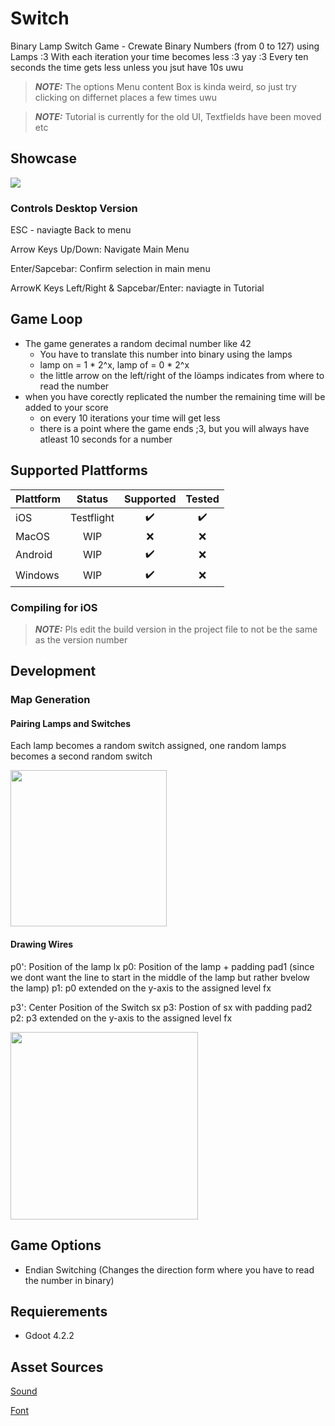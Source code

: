 # Switch
Binary Lamp Switch Game - Crewate Binary Numbers (from 0 to 127) using Lamps :3
With each iteration your time becomes less :3 yay :3 Every ten seconds the time gets less unless you jsut have 10s uwu

> **_NOTE:_**  The options Menu content Box is kinda weird, so just try clicking on differnet places a few times uwu

> **_NOTE:_**  Tutorial is currently for the old UI, Textfields have been moved etc

## Showcase
<img src="https://kiarar.moe/images/Switch/game.png">

### Controls Desktop Version
ESC - naviagte Back to menu

Arrow Keys Up/Down: Navigate Main Menu

Enter/Sapcebar: Confirm selection in main menu

ArrowK Keys Left/Right & Sapcebar/Enter: naviagte in Tutorial


## Game Loop
* The game generates a random decimal number like 42
  * You have to translate this number into binary using the lamps
  * lamp on = 1 * 2^x, lamp of = 0 * 2^x
  * the little arrow on the left/right of the löamps indicates from where to read the number
* when you have corectly replicated the number the remaining time will be added to your score
  * on every 10 iterations your time will get less
  * there is a point where the game ends ;3, but you will always have atleast 10 seconds for a number  
	
## Supported Plattforms
| Plattform         | Status | Supported | Tested |
|--------------|:-----:| :----: | :----: |
| iOS | Testflight | :heavy_check_mark: | :heavy_check_mark:
| MacOS      |  WIP | :x:| :x:
| Android |  WIP  | :heavy_check_mark:| :x:
| Windows      |  WIP | :heavy_check_mark:| :x:

### Compiling for iOS
> **_NOTE:_**  Pls edit the build version in the project file to not be the same as the version number

## Development
### Map Generation
#### Pairing Lamps and Switches
Each lamp becomes a random switch assigned, one random lamps becomes a second random switch

<img src="https://kiarar.moe/images/Switch/map2.png" height= 250>

#### Drawing Wires
p0': Position of the lamp lx
p0: Position of the lamp + padding pad1 (since we dont want the line to start in the middle of the lamp but rather bvelow the lamp)
p1: p0 extended on the y-axis to the assigned level fx

p3': Center Position of the Switch sx
p3: Postion of sx with padding pad2
p2: p3 extended on the y-axis to the assigned level fx

<img src="https://kiarar.moe/images/Switch/map1.png" height= 300>

## Game Options
* Endian Switching (Changes the direction form where you have to read the number in binary)

## Requierements
* Gdoot 4.2.2

## Asset Sources
[Sound](https://pixabay.com/sound-effects/electric-zap-001-6374/)

[Font](http://www.pentacom.jp/pentacom/bitfontmaker2/gallery/?id=646)
